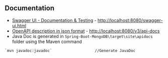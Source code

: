 ## Documentation

* 	[Swagger UI - Documentation & Testing](http://localhost:8080/swagger-ui.html) - [http://localhost:8080/swagger-ui.html](http://localhost:8080/swagger-ui.html)
* 	[OpenAPI description in json format](http://localhost:8080/v3/api-docs) - [http://localhost:8080/v3/api-docs](http://localhost:8080/v3/api-docs)
* 	Java Doc is generated in `Spring-Boot-MongoDB\target\site\apidocs` folder using the Maven command 

```text
`mvn javadoc:javadoc`                   //Generate JavaDoc
```
